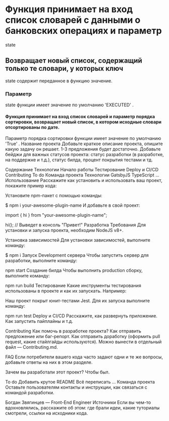 # Функция принимает на вход список словарей с данными о банковских операциях и параметр 
state
## Возвращает новый список, содержащий только те словари, у которых ключ 
state
 содержит переданное в функцию значение.
### Параметр 
 state
 функции имеет значение по умолчанию 
'EXECUTED'
.
#### Функция принимает на вход список словарей и параметр порядка сортировки, возвращает новый список, в котором исходные словари отсортированы по дате.
Параметр порядка сортировки функции имеет значение по умолчанию 
'True'
.
Название проекта
Добавьте краткое описание проекта, опишите какую задачу он решает. 1-3 предложения будет достаточно. Добавьте бейджи для важных статусов проекта: статус разработки (в разработке, на поддержке и т.д.), статус билда, процент покрытия тестами и тд.

Содержание
Технологии
Начало работы
Тестирование
Deploy и CI/CD
Contributing
To do
Команда проекта
Технологии
GatsbyJS
TypeScript
...
Использование
Расскажите как установить и использовать ваш проект, покажите пример кода:

Установите npm-пакет с помощью команды:

$ npm i your-awesome-plugin-name
И добавьте в свой проект:

import { hi } from "your-awesome-plugin-name";

hi(); // Выведет в консоль "Привет!"
Разработка
Требования
Для установки и запуска проекта, необходим NodeJS v8+.

Установка зависимостей
Для установки зависимостей, выполните команду:

$ npm i
Запуск Development сервера
Чтобы запустить сервер для разработки, выполните команду:

npm start
Создание билда
Чтобы выполнить production сборку, выполните команду:

npm run build
Тестирование
Какие инструменты тестирования использованы в проекте и как их запускать. Например:

Наш проект покрыт юнит-тестами Jest. Для их запуска выполните команду:

npm run test
Deploy и CI/CD
Расскажите, как развернуть приложение. Как запустить пайплайны и т.д.

Contributing
Как помочь в разработке проекта? Как отправить предложение или баг-репорт. Как отправить доработку (оформить pull request, какие стайлгайды используются). Можно вынести в отдельный файл — Contributing.md.

FAQ
Если потребители вашего кода часто задают одни и те же вопросы, добавьте ответы на них в этом разделе.

Зачем вы разработали этот проект?
Чтобы был.

To do
 Добавить крутое README
 Всё переписать
 ...
Команда проекта
Оставьте пользователям контакты и инструкции, как связаться с командой разработки.

Богдан Звягинцев — Front-End Engineer
Источники
Если вы чем-то вдохновлялись, расскажите об этом: где брали идеи, какие туториалы смотрели, ссылки на исходники кода.
